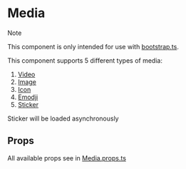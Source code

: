 # Media

> [!NOTE]
> This component is only intended for use with [bootstrap.ts](../../bootstrap.ts).

This component supports 5 different types of media:

1. [Video](./VideoPreset.vue)
2. [Image](./Image.vue)
3. [Icon](./Icon.vue)
4. [Emodji](./Emodji.vue)
5. [Sticker](./Sticker.vue)

Sticker will be loaded asynchronously

## Props

All available props see in [Media.props.ts](./Media.props.ts)
